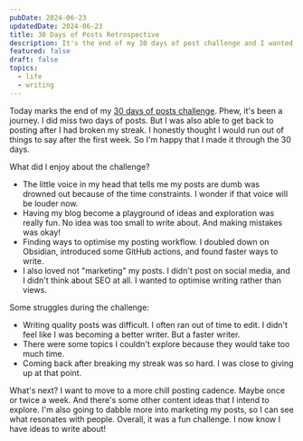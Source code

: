 ```yaml
---
pubDate: 2024-06-23
updatedDate: 2024-06-23
title: 30 Days of Posts Retrospective
description: It's the end of my 30 days of post challenge and I wanted to write a retrospective
featured: false
draft: false
topics:
  - life
  - writing
---
```

Today marks the end of my [30 days of posts challenge](https://jonathanyeong.com/30-days-of-posts/). Phew, it's been a journey. I did miss two days of posts. But I was also able to get back to posting after I had broken my streak. I honestly thought I would run out of things to say after the first week. So I'm happy that I made it through the 30 days.

What did I enjoy about the challenge?

- The little voice in my head that tells me my posts are dumb was drowned out because of the time constraints. I wonder if that voice will be louder now. 
- Having my blog become a playground of ideas and exploration was really fun. No idea was too small to write about. And making mistakes was okay!
- Finding ways to optimise my posting workflow. I doubled down on Obsidian, introduced some GitHub actions, and found faster ways to write.
- I also loved not "marketing" my posts. I didn't post on social media, and I didn't think about SEO at all. I wanted to optimise writing rather than views. 

Some struggles during the challenge:

- Writing quality posts was difficult. I often ran out of time to edit. I didn't feel like I was becoming a better writer. But a faster writer.
- There were some topics I couldn't explore because they would take too much time.
- Coming back after breaking my streak was so hard. I was close to giving up at that point.

What's next? I want to move to a more chill posting cadence. Maybe once or twice a week. And there's some other content ideas that I intend to explore. I'm also going to dabble more into marketing my posts, so I can see what resonates with people. Overall, it was a fun challenge. I now know I have ideas to write about!